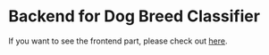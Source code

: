 # Backend for Dog Breed Classifier

If you want to see the frontend part, please check out [here](https://github.com/cyyeh/dog-breed-classifier-web).